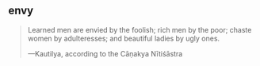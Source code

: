 ## envy
> Learned men are envied by the foolish; rich men by the poor; chaste women by adulteresses; and beautiful ladies by ugly ones.
> 
> —Kautilya, according to the Cāṇakya Nītiśāstra